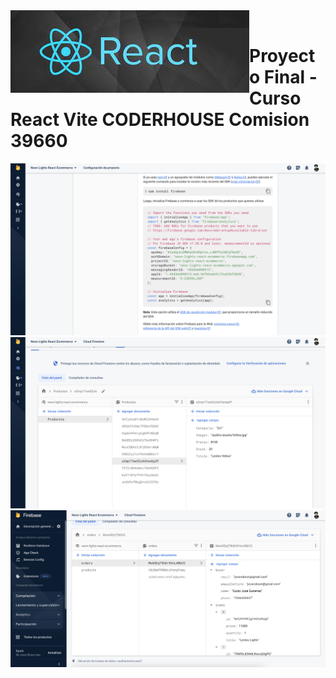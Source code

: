 <img src='./imgReadme/react1.jpg' align='left'>

<br>
<h1>Proyecto Final - Curso React Vite CODERHOUSE Comision 39660 </h1>

<img src='./imgReadme/Captura1.png' >
<img src='./imgReadme/Captura2.png' >
<img src='./imgReadme/Captura3.png' >
